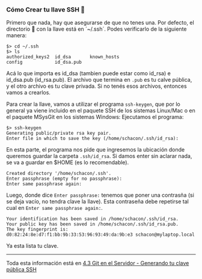 ### Cómo Crear tu llave SSH 🔑

Primero que nada, hay que asegurarse de que no tenes una. Por defecto, el directorio 📁 con la llave
está en ´~/.ssh´. Podes verificarlo de la siguiente manera:


```
$> cd ~/.ssh
$> ls
authorized_keys2  id_dsa       known_hosts
config            id_dsa.pub
```

Acá lo que importa es id_dsa (tambien puede estar como id_rsa) e id_dsa.pub (id_rsa.pub). El archivo que termina
en ``.pub`` es tu calve pública, y el otro archivo es tu clave privada. Si no tenés esos archivos,
entonces vamos a crearlos.

Para crear la llave, vamos a utilizar el programa ``ssh-keygen``, que por lo general ya viene incluido en el paquete SSH de los sistemas Linux/Mac o en el paquete MSysGit en los sistemas Windows:
Ejecutamos el programa:

```
$> ssh-keygen
Generating public/private rsa key pair.
Enter file in which to save the key (/home/schacon/.ssh/id_rsa):
```
En esta parte, el programa nos pide que ingresemos la ubicación donde queremos guardar la carpeta ``.ssh/id_rsa``. Si damos enter sin aclarar nada, se va a guardar en $HOME (es lo recomendable).

```
Created directory '/home/schacon/.ssh'.
Enter passphrase (empty for no passphrase):
Enter same passphrase again:
```
Luego, donde dice ``Enter passphrase:`` tenemos que poner una contrasña (si se deja vacío, no tendra clave la llave). Esta contraseña debe repetirse tal cual en ``Enter same passphrase again:``.

```
Your identification has been saved in /home/schacon/.ssh/id_rsa.
Your public key has been saved in /home/schacon/.ssh/id_rsa.pub.
The key fingerprint is:
d0:82:24:8e:d7:f1:bb:9b:33:53:96:93:49:da:9b:e3 schacon@mylaptop.local
```
Ya esta lista tu clave.
***
Toda esta información está en [4.3 Git en el Servidor - Generando tu clave pública SSH](https://git-scm.com/book/es/v2/Git-en-el-Servidor-Generando-tu-clave-p%C3%BAblica-SSH)



